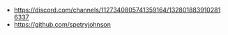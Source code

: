 - https://discord.com/channels/1127340805741359164/1328018839102816337
- https://github.com/spetryjohnson
